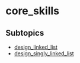 # core_skills

## Subtopics

- [design_linked_list](./design_linked_list)
- [design_singly_linked_list](./design_singly_linked_list)
